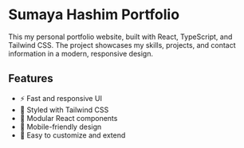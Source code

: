 # Sumaya Hashim Portfolio

This my personal portfolio website, built with React, TypeScript, and Tailwind CSS. The project showcases my skills, projects, and contact information in a modern, responsive design.

## Features

- ⚡ Fast and responsive UI
- 🎨 Styled with Tailwind CSS
- 🧩 Modular React components
- 📱 Mobile-friendly design
- 📝 Easy to customize and extend
